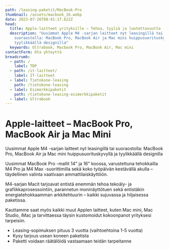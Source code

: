 ```yaml
---
path: /leasing-paketit/MacBook-Pro
thumbnail: /assets/macbook_16.webp
date: 2023-07-26T08:41:17.622Z
head:
  title: Apple-laitteet yrityksille – Tehoa, tyyliä ja luotettavuutta
  description: "Uusimmat Apple M4 -sarjan laitteet nyt leasingillä tai
    suoraostolla: MacBook Pro, MacBook Air ja Mac mini huippusuorituskyvyllä ja
    tyylikkäällä designilla"
  keywords: Ultrabook, Macbook Pro, MacBook Air, Mac mini
contactForm: Ota yhteyttä
breadcrumb:
  - path: /
    label: TDP
  - path: /it-laitteet/
    label: IT-laitteet
  - label: Tietokone-leasing
    path: /tietokone-leasing
  - label: Esimerkkipaketit
    path: /tietokone-leasing-esimerkkipaketit
  - label: Ultrabook
---
```

# Apple-laitteet – MacBook Pro, MacBook Air ja Mac Mini

Uusimmat Apple M4 -sarjan laitteet nyt leasingillä tai suoraostolla: MacBook Pro, MacBook Air ja Mac mini huippusuorituskyvyllä ja tyylikkäällä designilla

<LeasingCalculator />

Uusimmat MacBook Pro -mallit 14" ja 16" koossa, varustettuna tehokkailla M4 Pro ja M4 Max -suorittimilla sekä koko työpäivän kestävällä akulla – täydellinen valinta vaativaan ammattilaiskäyttöön.

M4-sarjan Macit tarjoavat entistä enemmän tehoa tekoäly- ja grafiikkaprosessointiin, parannetun moninäyttötuen sekä entistäkin energiatehokkaamman arkkitehtuurin – kaikki sujuvassa ja hiljaisessa paketissa.

Kauttamme saat myös kaikki muut Applen laitteet, kuten Mac mini, Mac Studio, iMac ja tarvittaessa täysin kustomoidut kokoonpanot yrityksesi tarpeisiin.

* Leasing-sopimuksen pituus 3 vuotta (vaihtoehtoina 1-5 vuotta)
* Kysy tarjous usean koneen paketista
* Paketti voidaan räätälöidä vastaamaan teidän tarpeitanne

<Cards cardsPerRow="2" cards='[
  {
    "bgColor": "lightest",
    "title": "Apple MacBook Pro 16”",
    "linkBgColor": "darkest",
    "image": "/assets/macbook_16.webp",
    "content": "* Suoritin: M4 Pro 10–14 ydintä tai M4 Max 14–16 ydintä\n* Muisti: 24–128 Gt\n* Tallennustila: 512 Gt – 8 Tt supernopeaa SSD-tilaa\n* Näyttö: 16\" Liquid Retina XDR – laaja väriskaala ja huippukirkkaus\n* Akkukesto: jopa 24 tuntia\n* Liitännät: 3× Thunderbolt 4, HDMI, SDXC, MagSafe-lataus, kuulokeliitäntä\n* Yhteydet: Wi-Fi 6E ja Bluetooth 5.3\n* Värit: Tähtimusta tai Hopea"
  },
  {
    "bgColor": "lightest",
    "title": "Apple MacBook Pro 14”",
    "linkBgColor": "darkest",
    "image": "/assets/macbook_14.webp",
    "content": "* Suoritin: M4 Pro 10–14 ydintä tai M4 Max 14–16 ydintä\n* Muisti: 16–128 Gt\n* Tallennustila: 512 Gt – 8 Tt supernopeaa SSD-tilaa\n* Näyttö: 14\" Liquid Retina XDR – laaja väriskaala ja huippukirkkaus\n* Akkukesto: jopa 24 tuntia\n* Liitännät: 3× Thunderbolt 4, HDMI, SDXC, MagSafe-lataus, kuulokeliitäntä\n* Yhteydet: Wi-Fi 6E ja Bluetooth 5.3\n* Värit: Tähtimusta tai Hopea"
  }
]' />